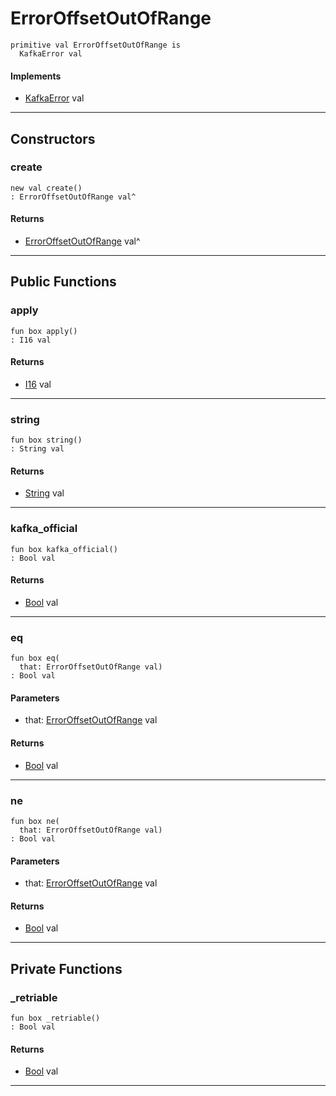 # ErrorOffsetOutOfRange

```pony
primitive val ErrorOffsetOutOfRange is
  KafkaError val
```

#### Implements

* [KafkaError](pony-kafka-KafkaError) val

---

## Constructors

### create

```pony
new val create()
: ErrorOffsetOutOfRange val^
```

#### Returns

* [ErrorOffsetOutOfRange](pony-kafka-ErrorOffsetOutOfRange) val^

---

## Public Functions

### apply

```pony
fun box apply()
: I16 val
```

#### Returns

* [I16](builtin-I16) val

---

### string

```pony
fun box string()
: String val
```

#### Returns

* [String](builtin-String) val

---

### kafka_official

```pony
fun box kafka_official()
: Bool val
```

#### Returns

* [Bool](builtin-Bool) val

---

### eq

```pony
fun box eq(
  that: ErrorOffsetOutOfRange val)
: Bool val
```
#### Parameters

*   that: [ErrorOffsetOutOfRange](pony-kafka-ErrorOffsetOutOfRange) val

#### Returns

* [Bool](builtin-Bool) val

---

### ne

```pony
fun box ne(
  that: ErrorOffsetOutOfRange val)
: Bool val
```
#### Parameters

*   that: [ErrorOffsetOutOfRange](pony-kafka-ErrorOffsetOutOfRange) val

#### Returns

* [Bool](builtin-Bool) val

---

## Private Functions

### _retriable

```pony
fun box _retriable()
: Bool val
```

#### Returns

* [Bool](builtin-Bool) val

---

